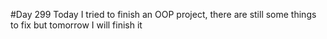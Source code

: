 #Day 299
Today I tried to finish an OOP project, there are still some things to fix but tomorrow I will finish it